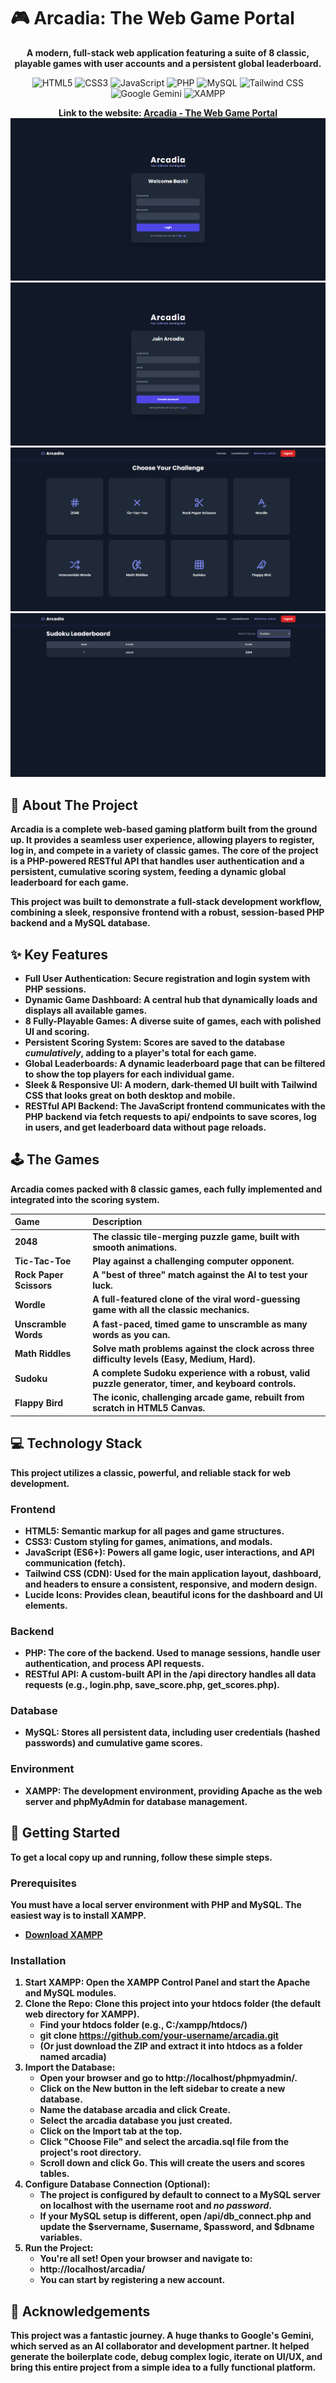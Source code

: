 # **🎮 Arcadia: The Web Game Portal**

<p align="center">  
<strong>A modern, full-stack web application featuring a suite of 8 classic, playable games with user accounts and a persistent global leaderboard.</strong>  
</p>  
<p align="center"> 
<img src="https://img.shields.io/badge/HTML5-E34F26?style=for-the-badge&logo=html5&logoColor=white" alt="HTML5">  
<img src="https://img.shields.io/badge/CSS3-1572B6?style=for-the-badge&logo=css3&logoColor=white" alt="CSS3">  
<img src="https://img.shields.io/badge/JavaScript-323330?style=for-the-badge&logo=javascript&logoColor=F7DF1E" alt="JavaScript">  
<img src="https://img.shields.io/badge/PHP-777BB4?style=for-the-badge&logo=php&logoColor=white" alt="PHP">  
<img src="https://img.shields.io/badge/MySQL-4479A1?style=for-the-badge&logo=mysql&logoColor=white" alt="MySQL">  
<img src="https://img.shields.io/badge/Tailwind-38B2AC?style=for-the-badge&logo=tailwind-css&logoColor=white" alt="Tailwind CSS">  
<img src="https://img.shields.io/badge/Google%20Gemini-8E75B2?style=for-the-badge&logo=googlegemini&logoColor=white" alt="Google Gemini"> 
<img src="https://img.shields.io/badge/Xampp-F37623?style=for-the-badge&logo=xampp&logoColor=white" alt="XAMPP"> 
</p>  

<p align="center">  
<!--  
NOTE TO USER:  
It's highly recommended to add a screenshot of your project here!  
A great one would be the dashboard.png (like the one you sent me).  
You can add it like this:  
<img src="https." alt="Arcadia Game Dashboard">  
-->  
<strong> Link to the website: 
<a href="https://arcadia.iceiy.com" target="_blank" >
  Arcadia - The Web Game Portal
</a>

<img src="images/login.png" alt="Login Page">

<img src="images/register.png" alt="Register Page">

<img src="images/dashboard.png" alt="Dashboard Page">

<img src="images/leaderboard.png" alt="Leaderboard Page">

</p>

## **🌟 About The Project**

Arcadia is a complete web-based gaming platform built from the ground up. It provides a seamless user experience, allowing players to register, log in, and compete in a variety of classic games. The core of the project is a PHP-powered RESTful API that handles user authentication and a persistent, cumulative scoring system, feeding a dynamic global leaderboard for each game.

This project was built to demonstrate a full-stack development workflow, combining a sleek, responsive frontend with a robust, session-based PHP backend and a MySQL database.

## **✨ Key Features**

* **Full User Authentication:** Secure registration and login system with PHP sessions.  
* **Dynamic Game Dashboard:** A central hub that dynamically loads and displays all available games.  
* **8 Fully-Playable Games:** A diverse suite of games, each with polished UI and scoring.  
* **Persistent Scoring System:** Scores are saved to the database *cumulatively*, adding to a player's total for each game.  
* **Global Leaderboards:** A dynamic leaderboard page that can be filtered to show the top players for each individual game.  
* **Sleek & Responsive UI:** A modern, dark-themed UI built with Tailwind CSS that looks great on both desktop and mobile.  
* **RESTful API Backend:** The JavaScript frontend communicates with the PHP backend via fetch requests to api/ endpoints to save scores, log in users, and get leaderboard data without page reloads.

## **🕹️ The Games**

Arcadia comes packed with 8 classic games, each fully implemented and integrated into the scoring system.

| Game | Description |
| :---- | :---- |
| **2048** | The classic tile-merging puzzle game, built with smooth animations. |
| **Tic-Tac-Toe** | Play against a challenging computer opponent. |
| **Rock Paper Scissors** | A "best of three" match against the AI to test your luck. |
| **Wordle** | A full-featured clone of the viral word-guessing game with all the classic mechanics. |
| **Unscramble Words** | A fast-paced, timed game to unscramble as many words as you can. |
| **Math Riddles** | Solve math problems against the clock across three difficulty levels (Easy, Medium, Hard). |
| **Sudoku** | A complete Sudoku experience with a robust, valid puzzle generator, timer, and keyboard controls. |
| **Flappy Bird** | The iconic, challenging arcade game, rebuilt from scratch in HTML5 Canvas. |

## **💻 Technology Stack**

This project utilizes a classic, powerful, and reliable stack for web development.

### **Frontend**

* **HTML5:** Semantic markup for all pages and game structures.  
* **CSS3:** Custom styling for games, animations, and modals.  
* **JavaScript (ES6+):** Powers all game logic, user interactions, and API communication (fetch).  
* **Tailwind CSS (CDN):** Used for the main application layout, dashboard, and headers to ensure a consistent, responsive, and modern design.  
* **Lucide Icons:** Provides clean, beautiful icons for the dashboard and UI elements.

### **Backend**

* **PHP:** The core of the backend. Used to manage sessions, handle user authentication, and process API requests.  
* **RESTful API:** A custom-built API in the /api directory handles all data requests (e.g., login.php, save\_score.php, get\_scores.php).

### **Database**

* **MySQL:** Stores all persistent data, including user credentials (hashed passwords) and cumulative game scores.

### **Environment**

* **XAMPP:** The development environment, providing Apache as the web server and phpMyAdmin for database management.

## **🚀 Getting Started**

To get a local copy up and running, follow these simple steps.

### **Prerequisites**

You must have a local server environment with PHP and MySQL. The easiest way is to install **XAMPP**.

* [Download XAMPP](https://www.apachefriends.org/index.html)

### **Installation**

1. **Start XAMPP:** Open the XAMPP Control Panel and start the **Apache** and **MySQL** modules.  
2. **Clone the Repo:** Clone this project into your htdocs folder (the default web directory for XAMPP).  
   * Find your htdocs folder (e.g., C:/xampp/htdocs/)  
   * git clone https://github.com/your-username/arcadia.git  
   * (Or just download the ZIP and extract it into htdocs as a folder named arcadia)  
3. **Import the Database:**  
   * Open your browser and go to http://localhost/phpmyadmin/.  
   * Click on the **New** button in the left sidebar to create a new database.  
   * Name the database arcadia and click **Create**.  
   * Select the arcadia database you just created.  
   * Click on the **Import** tab at the top.  
   * Click "Choose File" and select the arcadia.sql file from the project's root directory.  
   * Scroll down and click **Go**. This will create the users and scores tables.  
4. **Configure Database Connection (Optional):**  
   * The project is configured by default to connect to a MySQL server on localhost with the username root and *no password*.  
   * If your MySQL setup is different, open /api/db\_connect.php and update the $servername, $username, $password, and $dbname variables.  
5. **Run the Project:**  
   * You're all set\! Open your browser and navigate to:  
   * http://localhost/arcadia/  
   * You can start by registering a new account.

## **🤝 Acknowledgements**

This project was a fantastic journey. A huge thanks to Google's Gemini, which served as an AI collaborator and development partner. It helped generate the boilerplate code, debug complex logic, iterate on UI/UX, and bring this entire project from a simple idea to a fully functional platform.